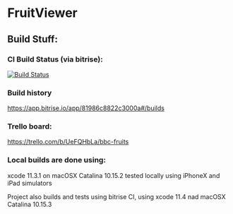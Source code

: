 # FruitViewer

## Build Stuff:

### CI Build Status (via bitrise):

[![Build Status](https://app.bitrise.io/app/81986c8822c3000a/status.svg?token=Ec6--vgLavmdTqz2HS25Tw&branch=master)](https://app.bitrise.io/app/81986c8822c3000a)

### Build history

https://app.bitrise.io/app/81986c8822c3000a#/builds

### Trello board:
https://trello.com/b/UeFQHbLa/bbc-fruits


### Local builds are done using:
xcode 11.3.1 on
macOSX Catalina 10.15.2
tested locally using iPhoneX and iPad simulators

Project also builds and tests using bitrise CI, using xcode 11.4 nad macOSX Catalina 10.15.3
